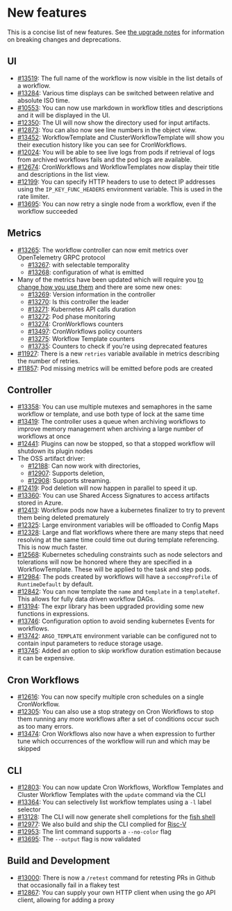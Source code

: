 # New features

This is a concise list of new features.
See [the upgrade notes](upgrading.md#upgrading_to_v3.6) for information on breaking changes and deprecations.

## UI

* [#13519](https://github.com/argoproj/argo-workflows/pull/13519): The full name of the workflow is now visible in the list details of a workflow.
* [#13284](https://github.com/argoproj/argo-workflows/pull/13284): Various time displays can be switched between relative and absolute ISO time.
* [#10553](https://github.com/argoproj/argo-workflows/pull/10553): You can now use markdown in workflow titles and descriptions and it will be displayed in the UI.
* [#12350](https://github.com/argoproj/argo-workflows/pull/12350): The UI will now show the directory used for input artifacts.
* [#12873](https://github.com/argoproj/argo-workflows/pull/12873): You can also now see line numbers in the object view.
* [#13452](https://github.com/argoproj/argo-workflows/pull/13452): WorkflowTemplate and ClusterWorkflowTemplate will show you their execution history like you can see for CronWorkflows.
* [#12024](https://github.com/argoproj/argo-workflows/pull/12024): You will be able to see live logs from pods if retrieval of logs from archived workflows fails and the pod logs are available.
* [#12674](https://github.com/argoproj/argo-workflows/pull/12674): CronWorkflows and WorkflowTemplates now display their title and descriptions in the list view.
* [#12199](https://github.com/argoproj/argo-workflows/pull/12199): You can specify HTTP headers to use to detect IP addresses using the `IP_KEY_FUNC_HEADERS` environment variable. This is used in the rate limiter.
* [#13695](https://github.com/argoproj/argo-workflows/pull/12953): You can now retry a single node from a workflow, even if the workflow succeeded

## Metrics

* [#13265](https://github.com/argoproj/argo-workflows/pull/13265): The workflow controller can now emit metrics over OpenTelemetry GRPC protocol
    * [#13267](https://github.com/argoproj/argo-workflows/pull/13267): with selectable temporality
    * [#13268](https://github.com/argoproj/argo-workflows/pull/13268): configuration of what is emitted
* Many of the metrics have been updated which will require you [to change how you use them](upgrading.md#metrics_changes) and there are some new ones:
    * [#13269](https://github.com/argoproj/argo-workflows/pull/13269): Version information in the controller
    * [#13270](https://github.com/argoproj/argo-workflows/pull/13270): Is this controller the leader
    * [#13271](https://github.com/argoproj/argo-workflows/pull/13271): Kubernetes API calls duration
    * [#13272](https://github.com/argoproj/argo-workflows/pull/13272): Pod phase monitoring
    * [#13274](https://github.com/argoproj/argo-workflows/pull/13274): CronWorkflows counters
    * [#13497](https://github.com/argoproj/argo-workflows/pull/13497): CronWorkflows policy counters
    * [#13275](https://github.com/argoproj/argo-workflows/pull/13275): Workflow Template counters
    * [#13735](https://github.com/argoproj/argo-workflows/pull/13735): Counters to check if you're using deprecated features
* [#11927](https://github.com/argoproj/argo-workflows/pull/11927): There is a new `retries` variable available in metrics describing the number of retries.
* [#11857](https://github.com/argoproj/argo-workflows/pull/11857): Pod missing metrics will be emitted before pods are created

## Controller

* [#13358](https://github.com/argoproj/argo-workflows/pull/13358): You can use multiple mutexes and semaphores in the same workflow or template, and use both type of lock at the same time
* [#13419](https://github.com/argoproj/argo-workflows/pull/13419): The controller uses a queue when archiving workflows to improve memory management when archiving a large number of workflows at once
* [#12441](https://github.com/argoproj/argo-workflows/pull/12441): Plugins can now be stopped, so that a stopped workflow will shutdown its plugin nodes
* The OSS artifact driver:
    * [#12188](https://github.com/argoproj/argo-workflows/pull/12188): Can now work with directories,
    * [#12907](https://github.com/argoproj/argo-workflows/pull/12907): Supports deletion,
    * [#12908](https://github.com/argoproj/argo-workflows/pull/12908): Supports streaming.
* [#12419](https://github.com/argoproj/argo-workflows/pull/12419): Pod deletion will now happen in parallel to speed it up.
* [#13360](https://github.com/argoproj/argo-workflows/pull/13360): You can use Shared Access Signatures to access artifacts stored in Azure.
* [#12413](https://github.com/argoproj/argo-workflows/pull/12413): Workflow pods now have a kubernetes finalizer to try to prevent them being deleted prematurely
* [#12325](https://github.com/argoproj/argo-workflows/pull/12325): Large environment variables will be offloaded to Config Maps
* [#12328](https://github.com/argoproj/argo-workflows/pull/12328): Large and flat workflows where there are many steps that need resolving at the same time could time out during template referencing. This is now much faster.
* [#12568](https://github.com/argoproj/argo-workflows/pull/12568): Kubernetes scheduling constraints such as node selectors and tolerations will now be honored where they are specified in a WorkflowTemplate. These will be applied to the task and step pods.
* [#12984](https://github.com/argoproj/argo-workflows/pull/12984): The pods created by workflows will have a `seccompProfile` of `RuntimeDefault` by default.
* [#12842](https://github.com/argoproj/argo-workflows/pull/12842): You can now template the `name` and `template` in a `templateRef`. This allows for fully data driven workflow DAGs.
* [#13194](https://github.com/argoproj/argo-workflows/pull/13194): The expr library has been upgraded providing some new functions in expressions.
* [#13746](https://github.com/argoproj/argo-workflows/pull/13746): Configuration option to avoid sending kubernetes Events for workflows.
* [#13742](https://github.com/argoproj/argo-workflows/pull/13742): `ARGO_TEMPLATE` environment variable can be configured not to contain input parameters to reduce storage usage.
* [#13745](https://github.com/argoproj/argo-workflows/pull/13745): Added an option to skip workflow duration estimation because it can be expensive.

## Cron Workflows

* [#12616](https://github.com/argoproj/argo-workflows/pull/12616): You can now specify multiple cron schedules on a single CronWorkflow.
* [#12305](https://github.com/argoproj/argo-workflows/pull/12305): You can also use a stop strategy on Cron Workflows to stop them running any more workflows after a set of conditions occur such as too many errors.
* [#13474](https://github.com/argoproj/argo-workflows/pull/13474): Cron Workflows also now have a when expression to further tune which occurrences of the workflow will run and which may be skipped

## CLI

* [#12803](https://github.com/argoproj/argo-workflows/pull/12803): You can now update Cron Workflows, Workflow Templates and Cluster Workflow Templates with the `update` command via the CLI
* [#13364](https://github.com/argoproj/argo-workflows/pull/13364): You can selectively list workflow templates using a `-l` label selector
* [#13128](https://github.com/argoproj/argo-workflows/pull/13128): The CLI will now generate shell completions for the [fish shell](https://fishshell.com/)
* [#12977](https://github.com/argoproj/argo-workflows/pull/12977): We also build and ship the CLI complied for [Risc-V](https://riscv.org/)
* [#12953](https://github.com/argoproj/argo-workflows/pull/12953): The lint command supports a `--no-color` flag
* [#13695](https://github.com/argoproj/argo-workflows/pull/12953): The `--output` flag is now validated

## Build and Development

* [#13000](https://github.com/argoproj/argo-workflows/pull/13000): There is now a `/retest` command for retesting PRs in Github that occasionally fail in a flakey test
* [#12867](https://github.com/argoproj/argo-workflows/pull/12867): You can supply your own HTTP client when using the go API client, allowing for adding a proxy
